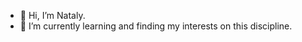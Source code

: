 - 👋 Hi, I’m Nataly.
- 🌱 I’m currently learning and finding my interests on this discipline.




<!---
yatnla/yatnla is a ✨ special ✨ repository because its `README.md` (this file) appears on your GitHub profile.
You can click the Preview link to take a look at your changes.
--->
